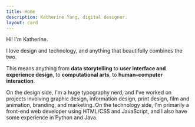 ```yaml
---
title: Home
description: Katherine Yang, digital designer.
layout: card
---
```


Hi! I'm Katherine.

I love design and technology, and anything that beautifully combines the two.

This means anything from **data storytelling** to **user interface and experience design**, to **computational arts**, to **human&ndash;computer interaction**.

On the design side, I'm a huge typography nerd, and I've worked on projects involving graphic design, information design, print design, film and animation, branding, and marketing. On the technology side, I'm primarily a front-end web developer using HTML/CSS and JavaScript, and I also have some experience in Python and Java.